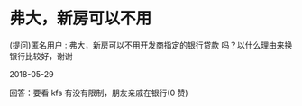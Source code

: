 # 弗大，新房可以不用

(提问)匿名用户 : 弗大，新房可以不用开发商指定的银行贷款 吗？以什么理由来换银行比较好，谢谢

2018-05-29

回答：要看 kfs 有没有限制，朋友亲戚在银行(0 赞)